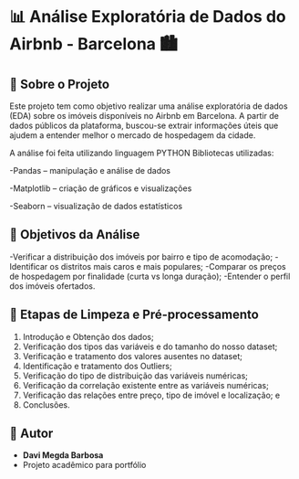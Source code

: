 
#  📊 Análise Exploratória de Dados do Airbnb - Barcelona 🏙️

## 🧠 Sobre o Projeto
Este projeto tem como objetivo realizar uma análise exploratória de dados (EDA) sobre os imóveis disponíveis no Airbnb em Barcelona. A partir de dados públicos da plataforma, buscou-se extrair informações úteis que ajudem a entender melhor o mercado de hospedagem da cidade.

A análise foi feita utilizando linguagem PYTHON
Bibliotecas utilizadas:

-Pandas – manipulação e análise de dados

-Matplotlib – criação de gráficos e visualizações

-Seaborn – visualização de dados estatísticos

## 🎯 Objetivos da Análise
-Verificar a distribuição dos imóveis por bairro e tipo de acomodação;
-Identificar os distritos mais caros e mais populares;
-Comparar os preços de hospedagem por finalidade (curta vs longa duração);
-Entender o perfil dos imóveis ofertados.

## 🧹 Etapas de Limpeza e Pré-processamento
        

1) Introdução e Obtenção dos dados;
2) Verificação dos tipos das variáveis e do tamanho do nosso dataset;
3) Verificação e tratamento dos valores ausentes no dataset;
4) Identificação e tratamento dos Outliers;
5) Verificação do tipo de distribuição das variáveis numéricas;
6) Verificação da correlação existente entre as variáveis numéricas;
7) Verificação das relações entre preço, tipo de imóvel e localização; e
8) Conclusões.


## 👤 Autor

- **Davi Megda Barbosa**
- Projeto acadêmico para portfólio
